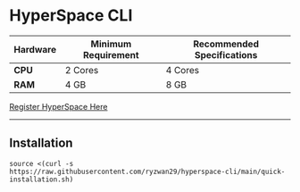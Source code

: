 # HyperSpace CLI

| **Hardware** | **Minimum Requirement** | **Recommended Specifications** |
|--------------|-------------------------|--------------------------------|
| **CPU**      | 2 Cores                 | 4 Cores                        |
| **RAM**      | 4 GB                    | 8 GB                           |

[Register HyperSpace Here](https://node.hyper.space/)

---
## Installation

```
source <(curl -s https://raw.githubusercontent.com/ryzwan29/hyperspace-cli/main/quick-installation.sh)
```
